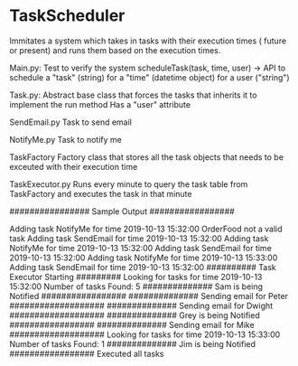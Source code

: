 # TaskScheduler
Immitates a system which takes in tasks with their execution times ( future or present) and runs them based on the execution times.

Main.py:
  Test to verify the system
  scheduleTask(task, time, user) -> API to schedule a "task" (string) for a "time" (datetime object) for a user ("string")

Task.py:
  Abstract base class that forces the tasks that inherits it to implement the run method
  Has a "user" attribute

  SendEmail.py
    Task to send email

  NotifyMe.py
    Task to notify me

TaskFactory
  Factory class that stores all the task objects that needs to be exceuted with their execution time

TaskExecutor.py
  Runs every minute to query the task table from TaskFactory and executes the task in that minute
  
  
  
  ################ Sample Output #################

Adding task  NotifyMe  for time  2019-10-13 15:32:00
OrderFood  not a valid task
Adding task  SendEmail  for time  2019-10-13 15:32:00
Adding task  NotifyMe  for time  2019-10-13 15:32:00
Adding task  SendEmail  for time  2019-10-13 15:32:00
Adding task  NotifyMe  for time  2019-10-13 15:33:00
Adding task  SendEmail  for time  2019-10-13 15:32:00
########## Task Executor Starting #########
Looking for tasks for time  2019-10-13 15:32:00
Number of tasks Found:  5
##############   Sam  is being Notified #################
############## Sending email for  Peter   ################### 
############## Sending email for  Dwight   ###################
##############   Grey  is being Notified #################
############## Sending email for  Mike   ################### 
Looking for tasks for time  2019-10-13 15:33:00
Number of tasks Found:  1
##############   Jim  is being Notified #################
Executed all tasks

  
